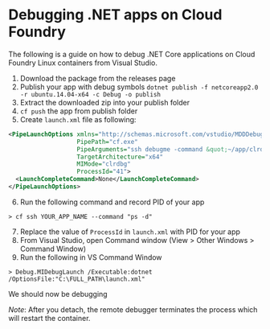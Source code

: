 # Debugging .NET apps on Cloud Foundry
The following is a guide on how to debug .NET Core applications on Cloud Foundry Linux containers from Visual Studio.

1. Download the package from the releases page
2. Publish your app with debug symbols `dotnet publish -f netcoreapp2.0 -r ubuntu.14.04-x64 -c Debug -o publish`
3. Extract the downloaded zip into your publish folder
4. `cf push` the app from publish folder
5. Create `launch.xml` file as following:
```xml
<PipeLaunchOptions xmlns="http://schemas.microsoft.com/vstudio/MDDDebuggerOptions/2014"
                   PipePath="cf.exe" 
                   PipeArguments="ssh debugme -command &quot;~/app/clrdbg/clrdbg --interpreter=mi&quot;"
                   TargetArchitecture="x64" 
                   MIMode="clrdbg" 
                   ProcessId="41">
  <LaunchCompleteCommand>None</LaunchCompleteCommand>
</PipeLaunchOptions>
```
6. Run the following command and record PID of your app
```
> cf ssh YOUR_APP_NAME --command "ps -d"
```
7. Replace the value of `ProcessId` in `launch.xml` with PID for your app
8. From Visual Studio, open Command window (View > Other Windows > Command Window)
9. Run the following in VS Command Window
```
> Debug.MIDebugLaunch /Executable:dotnet /OptionsFile:"C:\FULL_PATH\launch.xml"
```

We should now be debugging

*Note*: After you detach, the remote debugger terminates the process which will restart the container.

